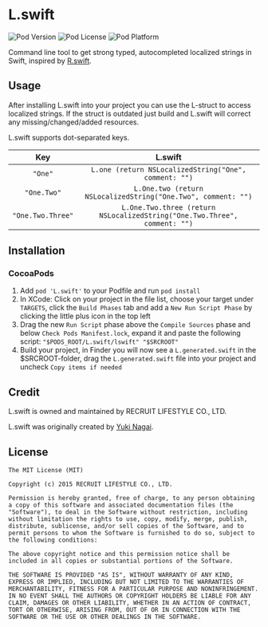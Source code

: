 # L.swift
![Pod Version](https://img.shields.io/cocoapods/v/L.swift.svg?style=flat)
![Pod License](https://img.shields.io/cocoapods/l/L.swift.svg?style=flat)
![Pod Platform](https://img.shields.io/cocoapods/p/L.swift.svg?style=flat)

Command line tool to get strong typed, autocompleted localized strings in Swift, inspired by [R.swift](https://github.com/mac-cain13/R.swift).

## Usage
After installing L.swift into your project you can use the L-struct to access localized strings. If the struct is outdated just build and L.swift will correct any missing/changed/added resources.

L.swift supports dot-separated keys.

|Key|L.swift|
|:---:|:---:|
|`"One"`|`L.one (return NSLocalizedString("One", comment: "")`|
|`"One.Two"`|`L.One.two (return NSLocalizedString("One.Two", comment: "")`|
|`"One.Two.Three"`|`L.One.Two.three (return NSLocalizedString("One.Two.Three", comment: "")`|

## Installation

### CocoaPods
1. Add `pod 'L.swift'` to your Podfile and run `pod install`
2. In XCode: Click on your project in the file list, choose your target under `TARGETS`, click the `Build Phases` tab and add a `New Run Script Phase` by clicking the little plus icon in the top left
3. Drag the new `Run Script` phase above the `Compile Sources` phase and below `Check Pods Manifest.lock`, expand it and paste the following script: `"$PODS_ROOT/L.swift/lswift" "$SRCROOT"`
4. Build your project, in Finder you will now see a `L.generated.swift` in the $SRCROOT-folder, drag the `L.generated.swift` file into your project and uncheck `Copy items if needed`

## Credit
L.swift is owned and maintained by RECRUIT LIFESTYLE CO., LTD.

L.swift was originally created by [Yuki Nagai](https://github.com/uny).

## License

```
The MIT License (MIT)

Copyright (c) 2015 RECRUIT LIFESTYLE CO., LTD.

Permission is hereby granted, free of charge, to any person obtaining a copy of this software and associated documentation files (the "Software"), to deal in the Software without restriction, including without limitation the rights to use, copy, modify, merge, publish, distribute, sublicense, and/or sell copies of the Software, and to permit persons to whom the Software is furnished to do so, subject to the following conditions:

The above copyright notice and this permission notice shall be included in all copies or substantial portions of the Software.

THE SOFTWARE IS PROVIDED "AS IS", WITHOUT WARRANTY OF ANY KIND, EXPRESS OR IMPLIED, INCLUDING BUT NOT LIMITED TO THE WARRANTIES OF MERCHANTABILITY, FITNESS FOR A PARTICULAR PURPOSE AND NONINFRINGEMENT. IN NO EVENT SHALL THE AUTHORS OR COPYRIGHT HOLDERS BE LIABLE FOR ANY CLAIM, DAMAGES OR OTHER LIABILITY, WHETHER IN AN ACTION OF CONTRACT, TORT OR OTHERWISE, ARISING FROM, OUT OF OR IN CONNECTION WITH THE SOFTWARE OR THE USE OR OTHER DEALINGS IN THE SOFTWARE.
```
